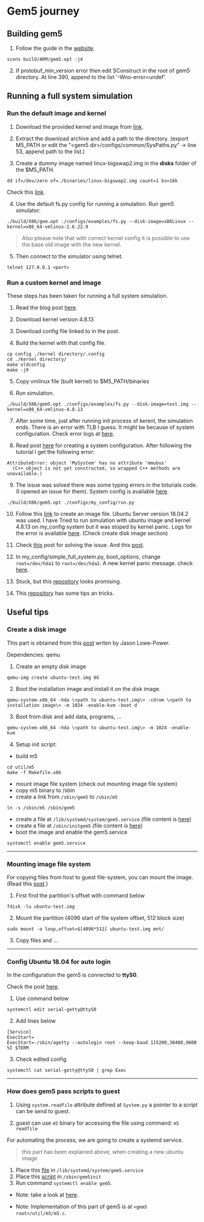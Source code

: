 # Gem5 journey

## Building gem5

1. Follow the guide in the [website](http://gem5.org/Introduction).
```
scons build/ARM/gem5.opt -j4
```

2. If protobuf_min_version error then edit SConstruct in the root of gem5 directory.
At line 390, append to the list '-Wno-error=undef'.

## Running a full system simulation

### Run the default image and kernel

1. Download the provided kernel and image from [link](http://gem5.org/Download).

2. Extract the download archive and add a path to the directory. (export M5_PATH or
edit the "\<gem5 dir\>/configs/common/SysPaths.py" -> line 53, append path to the list.)

3. Create a dummy image named linux-bigswap2.img in the **disks** folder of the $M5_PATH.
```
dd if=/dev/zero of=./binaries/linux-bigswap2.img count=1 bs=16k
```
Check this [link](https://stackoverflow.com/questions/56319473/gem-5-ioerror-cant-find-a-path-to-system-files-full-system-x86-simulation-set).

4. Use the default fs.py config for running a simulation.
Run gem5 simulator: 
```
./build/X86/gem.opt ./configs/examples/fs.py --disk-image=x86Linux --kernel=x86_64-vmlinux-2.6.22.9
```
>Also please note that with correct kernel config it is possible to use the base old image with the new kernel.

5. Then connect to the simulator using telnet.
```
telnet 127.0.0.1 <port>
```

### Run a custom kernel and image

These steps has been taken for running a full system simulation.

1. Read the blog post [here](http://www.lowepower.com/jason/setting-up-gem5-full-system.html).

2. Download kernel version 4.8.13

3. Download config file linked to in the post.

4. Build the kernel with that config file.
```
cp config ./kernel directory/.config
cd ./kernel directory/
make oldconfig
make -j9
```

5. Copy vmlinux file (built kernel) to $M5_PATH/binaries

6. Run simulation.
```
./build/X86/gem5.opt ./configs/examples/fs.py --disk-image=test.img --kernel=x86_64-vmlinux-4.8.13
```

7. After some time, just after running init process of kerenl, the simulation ends.
There is an error with TLB I guess. It might be because of system configuration.
Check error logs at [here](./tlb_assertion_error).

8. Read post [here](http://learning.gem5.org/book/part5/fs_config.html)
for creating a system configuration.
After following the tutorial I get the following error:
```
AttributeError: object 'MySystem' has no attribute 'mmubus'
  (C++ object is not yet constructed, so wrapped C++ methods are unavailable.)
```

9. The issue was solved there was some typing errors in the toturials code.
(I opened an issue for them).
System config is available [here](./my_config).
```
./build/X86/gem5.opt ./configs/my_config/run.py
```

10. Follow this [link](http://www.lowepower.com/jason/setting-up-gem5-full-system.html)
to create an image file. Ubuntu Server version 18.04.2 was used.
I have Tried to run simulation with ubuntu image and kernel 4.8.13 on my_config system
but it was stoped by kernel panic.
Logs for the error is available [here](./kernel-panic/).
(Check create disk image section)

11. Check [this](https://askubuntu.com/questions/41930/kernel-panic-not-syncing-vfs-unable-to-mount-root-fs-on-unknown-block0-0) post for solving the issue.
And this [post](https://wiki.gentoo.org/wiki/Knowledge_Base:Unable_to_mount_root_fs).

12. In my_config/simple_full_system.py, boot_options, change `root=/dev/hda1` to `root=/dev/hda2`. 
A new kernel panic message. check [here](./kernel-panic-2).

13. Stuck, but this [repository](https://github.com/cirosantilli/linux-kernel-module-cheat/tree/6aa2f783a8a18589ae66e85f781f86b08abb3397#gem5-system-parameters) looks promising.

14. This [repository](https://github.com/tukl-msd/gem5.TnT) has some tips an tricks.

## Useful tips
### Create a disk image
This part is obtained from this [post](http://www.lowepower.com/jason/setting-up-gem5-full-system.html)
writen by Jason Lowe-Power.

Dependencies: qemu

1. Create an empty disk image
```
qemu-img create ubuntu-test.img 8G
```

2. Boot the installation image and install it on the disk image.
```
qemu-system-x86_64 -hda \<path to ubuntu-test.img\> -cdrom \<path to installation image\> -m 1024 -enable-kvm -boot d
```

3. Boot from disk and add data, programs, ...
```
qemu-system-x86_64 -hda \<path to ubuntu-test.img\> -m 1024 -enable-kvm
```

4. Setup init script:
* build m5 
```
cd util/m5
make -f Makefile.x86
```
* mount image file system (check out mounting image file system)
* copy m5 binary to /sbin
* create a link from `/sbin/gem5` to `/sbin/m5`
```
ln -s /sbin/m5 /sbin/gem5
```
* create a file at `/lib/systemd/system/gem5.service`
(file content is [here](./init_script/gem5.service))
* create a file at `/sbin/initgem5`
(file content is [here](./init_script/initgem5))
* boot the image and enable the gem5.service
```
systemctl enable gem5.service
```

---

### Mounting image file system
For copying files from host to guest file-system, you can mount the image.
(Read this [post](https://www.cnx-software.com/2011/09/29/how-to-transfer-files-between-host-and-qemu/).)

1. First find the partition's offset with command below
```
fdisk -lu ubuntu-test.img
```

2. Mount the partition
(4096 start of file system offset, 512 block size)
```
sudo mount -o loop,offset=$[4096*512] ubuntu-test.img mnt/
```

3. Copy files and ...

---

### Config Ubuntu 18.04 for auto login
In the configuration the gem5 is connected to **ttyS0**.

Check the post [here](https://unix.stackexchange.com/questions/297252/how-do-you-configure-autologin-in-debian-jessie).

1. Use command below
```
systemctl edit serial-getty@ttyS0
```

2. Add lines below
```
[Service]
ExecStart=
ExecStart=-/sbin/agetty --autologin root --keep-baud 115200,38400,9600 %I $TERM
```

3. Check edited config
```
systemctl cat serial-getty@ttyS0 | grep Exec
```

---

### How does gem5 pass scripts to guest

1. Using `system.readfile` attribute defined at `System.py` a pointer 
to a script can be send to guest.

2. guest can use `m5` binary for accessing the file using command:
`m5 readfile`

For automating the process, we are going to create a systemd service.
>this part has been explained above, when creating a new ubuntu image

1. Place this [file](./init_script/gem5.service) in `/lib/systemd/system/gem5.service`
2. Place this [script](./init_scrip/gem5init) in `/sbin/gem5init`
3. Run command `systemctl enable gem5`.

* Note: take a look at [here](https://stackoverflow.com/questions/49516399/how-to-use-m5-readfile-and-m5-execfile-in-gem5/49538051).

* Note: Implementation of this part of gem5 is at `<gem5 root>/util/m5/m5.c`.


